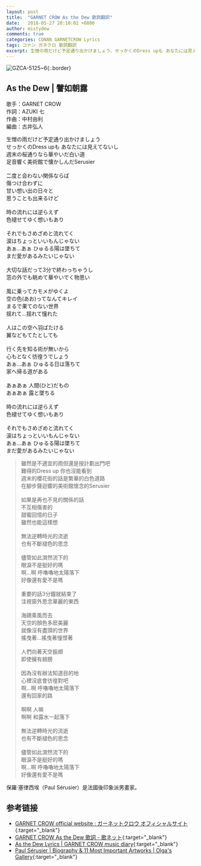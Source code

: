 ```yaml
---
layout: post
title:  "GARNET CROW As the Dew 歌詞翻訳"
date:   2018-05-27 20:10:02 +0800
author: mistydew
comments: true
categories: CONAN GARNETCROW Lyrics
tags: コナン ガネクロ 歌詞翻訳
excerpt: 生憎の雨だけど予定通り出かけましょう、せっかくのDress upも あなたには見えてないし。週末の桜通りなら華やいだ白い道、足音響く美術館で懐かしんだSerusier。
---
```

![GZCA-5125~6](https://raw.githubusercontent.com/mistydew/gc2/master/cover/album/GZCA-5125~6.jpg){:.border}

## As the Dew | 譬如朝露

歌手：GARNET CROW<br>
作詞：AZUKI 七<br>
作曲：中村由利<br>
編曲：古井弘人

<div class="lyric-original">
<p>
生憎の雨だけど予定通り出かけましょう<br>
せっかくのDress upも あなたには見えてないし<br>
週末の桜通りなら華やいだ白い道<br>
足音響く美術館で懐かしんだSerusier<br>
<br>
二度と会わない関係ならば<br>
傷つけ合わずに<br>
甘い想い出の日々と<br>
思うことも出来るけど<br>
<br>
時の流れには逆らえず<br>
色褪せてゆく想いもあり<br>
<br>
それでもさめざめと流れてく<br>
涙はちょっといいもんじゃない<br>
あぁ…あぁ ひゅるる陽は墜ちて<br>
まだ愛があるみたいじゃない<br>
<br>
大切な話だって3分で終わっちゃうし<br>
窓の外でも眺めて華やいでく物思い<br>
<br>
風に乗ってカモメがゆくよ<br>
空の色(あお)ってなんてキレイ<br>
まるで果てのない世界<br>
揺れて…揺れて憧れた<br>
<br>
人はこの空へ羽ばたける<br>
翼などもてたとしても<br>
<br>
行く先を知る術が無いから<br>
心もとなく彷徨うでしょう<br>
あぁ…あぁ ひゅるる日は落ちて<br>
家へ帰る道がある<br>
<br>
あぁあぁ 人間(ひと)だもの<br>
あぁあぁ 露と墜ちる<br>
<br>
時の流れには逆らえず<br>
色褪せてゆく想いもあり<br>
<br>
それでもさめざめと流れてく<br>
涙はちょっといいもんじゃない<br>
あぁ…あぁ ひゅるる陽は墜ちて<br>
まだ愛があるみたいじゃない
</p>
</div>

<div class="lyric-translation">
<blockquote>
雖然是不適宜的雨但還是按計劃出門吧<br>
難得的Dress up 你也沒能看到<br>
週末的櫻花街的話是繁華的白色道路<br>
在腳步聲迴響的美術館懷念的Serusier<br>
<br>
如果是再也不見的關係的話<br>
不互相傷害的<br>
甜蜜回憶的日子<br>
雖然也能這樣想<br>
<br>
無法逆轉時光的流逝<br>
也有不斷褪色的思念<br>
<br>
儘管如此潸然流下的<br>
眼淚不是挺好的嗎<br>
啊...啊 呼嚕嚕地太陽落下<br>
好像還有愛不是嗎<br>
<br>
重要的話3分鐘就結束了<br>
注視窗外思念華麗的東西<br>
<br>
海鷗乘風而去<br>
天空的顏色多麽美麗<br>
就像沒有盡頭的世界<br>
搖曳著...搖曳著憧憬著<br>
<br>
人們向著天空振翅<br>
即使擁有翅膀<br>
<br>
因為沒有辦法知道目的地<br>
心裡沒底會彷徨對吧<br>
啊...啊 呼嚕嚕地太陽落下<br>
還有回家的路<br>
<br>
啊啊 人嘛<br>
啊啊 和露水一起落下<br>
<br>
無法逆轉時光的流逝<br>
也有不斷褪色的思念<br>
<br>
儘管如此潸然流下的<br>
眼淚不是挺好的嗎<br>
啊...啊 呼嚕嚕地太陽落下<br>
好像還有愛不是嗎
</blockquote>
</div>

保羅·塞律西埃（Paul Sérusier）是法國後印象派男畫家。

## 参考链接

* [GARNET CROW official website : ガーネットクロウ オフィシャルサイト](http://www.garnetcrow.com){:target="_blank"}
* [GARNET CROW As the Dew 歌詞 - 歌ネット](https://www.uta-net.com/song/90284){:target="_blank"}
* [As the Dew Lyrics \| GARNET CROW music diary](https://mistydew.github.io/gc/lyrics/original/As%20the%20Dew.html){:target="_blank"}
* [Paul Sérusier \| Biography & 11 Most Important Artworks \| Olga's Gallery](https://www.freeart.com/gallery/s/serusier/serusier.html){:target="_blank"}
